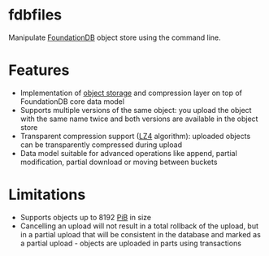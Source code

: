# fdbfiles
Manipulate [FoundationDB](https://www.foundationdb.org/) object store using the command line.

# Features
- Implementation of [object storage](https://en.wikipedia.org/wiki/Object_storage) and compression layer on top of FoundationDB core data model
- Supports multiple versions of the same object: you upload the object with the same name twice and both versions are available in the object store
- Transparent compression support ([LZ4](https://lz4.github.io/lz4/) algorithm): uploaded objects can be transparently compressed during upload
- Data model suitable for advanced operations like append, partial modification, partial download or moving between buckets
 
# Limitations
- Supports objects up to 8192 [PiB](https://en.wikipedia.org/wiki/Pebibyte) in size
- Cancelling an upload will not result in a total rollback of the upload, but in a partial upload that will be consistent in the database and marked as a partial upload - objects are uploaded in parts using transactions
